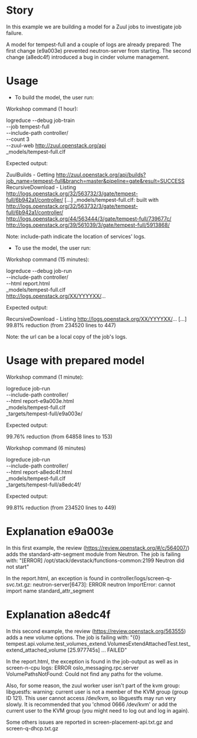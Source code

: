 # Story

In this example we are building a model for a Zuul jobs to investigate
job failure.

A model for tempest-full and a couple of logs are already prepared:
The first change (e9a003e) prevented neutron-server from starting.
The second change (a8edc4f) introduced a bug in cinder volume management.

# Usage

* To build the model, the user run:

Workshop command (1 hour):

  logreduce --debug job-train                  \
    --job tempest-full                         \
    --include-path controller/                 \
    --count 3                                  \
    --zuul-web http://zuul.openstack.org/api   \
    _models/tempest-full.clf

Expected output:

  ZuulBuilds - Getting http://zuul.openstack.org/api/builds?job_name=tempest-full&branch=master&pipeline=gate&result=SUCCESS
  RecursiveDownload - Listing http://logs.openstack.org/32/563732/3/gate/tempest-full/6b942a1/controller/
  [...]
  _models/tempest-full.clf: built with http://logs.openstack.org/32/563732/3/gate/tempest-full/6b942a1/controller/ http://logs.openstack.org/44/563444/3/gate/tempest-full/739677c/ http://logs.openstack.org/39/561039/3/gate/tempest-full/5913868/


Note: include-path indicate the location of services' logs.


* To use the model, the user run:

Workshop command (15 minutes):

  logreduce --debug job-run                    \
    --include-path controller/                 \
    --html report.html                         \
    _models/tempest-full.clf                   \
    http://logs.openstack.org/XX/YYYYXX/...

Expected output:

  RecursiveDownload - Listing http://logs.openstack.org/XX/YYYYXX/...
  [...]
  99.81% reduction (from 234520 lines to 447)


Note: the url can be a local copy of the job's logs.


# Usage with prepared model

Workshop command (1 minute):

  logreduce job-run                            \
     --include-path controller/                \
     --html report-e9a003e.html                \
     _models/tempest-full.clf                  \
     _targets/tempest-full/e9a003e/

Expected output:

  99.76% reduction (from 64858 lines to 153)


Workshop command (6 minutes)

  logreduce job-run                            \
     --include-path controller/                \
     --html report-a8edc4f.html                \
     _models/tempest-full.clf                  \
     _targets/tempest-full/a8edc4f/

Expected output:

  99.81% reduction (from 234520 lines to 449)


# Explanation e9a003e

In this first example, the review (https://review.openstack.org/#/c/564007/)
adds the standard-attr-segment module from Neutron. The job is failing with:
  "[ERROR] /opt/stack/devstack/functions-common:2199 Neutron did not start"

In the report.html, an exception is found in controller/logs/screen-q-svc.txt.gz:
neutron-server[6473]: ERROR neutron ImportError: cannot import name standard_attr_segment


# Explanation a8edc4f

In this second example, the review (https://review.openstack.org/563555)
adds a new volume options. The job is failing with:
  "{0} tempest.api.volume.test_volumes_extend.VolumesExtendAttachedTest.test_extend_attached_volume [25.977745s] ... FAILED"

In the report.html, the exception is found in the job-output as well as in screen-n-cpu logs:
ERROR oslo_messaging.rpc.server VolumePathsNotFound: Could not find any paths for the volume.

Also, for some reason, the zuul worker user isn't part of the kvm group:
libguestfs: warning: current user is not a member of the KVM group (group ID 121). This user cannot access /dev/kvm, so libguestfs may run very slowly. It is recommended that you 'chmod 0666 /dev/kvm' or add the current user to the KVM group (you might need to log out and log in again).

Some others issues are reported in screen-placement-api.txt.gz and screen-q-dhcp.txt.gz
